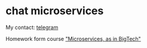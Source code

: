 # chat microservices

My contact: [telegram](https://t.me/cs_and_dev)

Homework form course ["Microservices, as in BigTech"](https://olezhek28.courses/)
